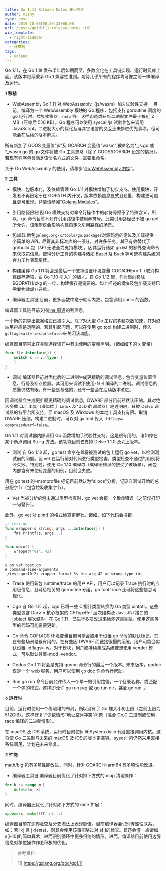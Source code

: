 ```yaml
---
title: Go 1.11 Release Notes 要点整理
author: olzhy
type: post
date: 2019-10-05T08:39:33+00:00
url: /posts/go1dot11-release-notes.html
wip_template:
  - right-sidebar
categories:
  - 计算机
tags:
  - Golang
---
```


Go 1.11，在 Go 1.10 发布半年后如期而至。多数变化在工具链实现、运行时及库上面。该版本继续秉承 Go 1 兼容性准则。期待几乎所有的程序均可像之前一样编译及运行。

**1 移植**

- WebAssembly
  Go 1.11 对 WebAssembly（js/wasm）加入试验性支持。
  目前，编译为一个 WebAssembly 模块的 Go 程序，包括支持 goroutine 调度的 go 运行时、垃圾收集器，map 等。这样即造成目标二进制文件最小接近 2 MB（压缩后 500 KB）。Go 程序可以使用 syscall/js 试验性包来调用 JavaScript。二进制大小的优化及与其它语言的交互还未排进优先事项，但可能会在后续的版本解决。

所有新加了 GOOS 变量值"js"及 GOARCH 变量值"wasm",被命名为*\_js.go 或*\_wasm.go 的 go 文件将被 Go 工具忽略（除了 GOOS/GOARCH 设定的情况）。若现有程序包含满足该命名方式的文件，需要重命名。

关于 Go WebAssembly 的使用，请移步“[Go WebAssembly 初探](/posts/golang-webassembly.html)”。

**2 工具**

- 模块、包版本化，及依赖管理
  Go 1.11 对模块增加了初步支持。使用模块，开发者不再限定于在 GOPATH 内开发，版本依赖信息显式且轻量，构建更可信且更可重现。详情请参阅“[Golang Modules](/posts/golang-modules.html)”。

- 引用路径限制
  因 Go 模块支持对命令行操作中的@符号赋予了特殊含义，所以，go 命令目前不允许引用路径中使用@符号。此类引用路径已不被 go get 所允许，该限制仅会影响构建自定义引用路径的场景。

- 包加载
  新包`golang.org/x/tools/go/packages`对源码包的定位及加载提供一个简单的 API。尽管其非标准库的一部分，对许多任务，其已有效替代了 go/build 包（API 无法全力支持模块）。因其运行诸如 go list 的额外查询命令来获取包信息，使得分析工具的构建与诸如 Bazel 及 Buck 等可选构建系统的合力工作表现更佳。

- 构建缓存
  Go 1.11 将会是最后一个支持设置环境变量 GOCACHE=off（取消构建缓存选项，由 Go 1.10 引入）的版本。自 Go 1.12 起，作为趋向移除\$GOPATH/pkg 的一步，构建缓存是需要的。如上描述的模块及包加载支持已需要构建缓存开启。

- 编译器工具链
  目前，更多函数中意于默认内敛，包含调用 panic 的函数。

编译器工具链目前支持[line 原语](https://golang.org/cmd/compile/#hdr-Compiler_Directives)的列信息。

一个新的包导出数据格式已被引入。除了对大型 Go 工程的构建次数加速，其对终端用户应是透明的。若其引起问题，可以在使用 go tool 构建二进制时，传入`gcflags=all=-iexport=false`来关闭该功能。

编译器目前禁止在类型选择语句中有未使用的变量声明。（诸如如下的 x 变量）

```go
func f(v interface{}) {
    switch x := v.(type) {
    }
}
```

- 调试
  编译器目前对优化后的二进制生成更精确的调试信息，包含变量位置信息、行号及断点位置。其可用来调试不使用-N -l 编译的二进制。调试信息的质量仍然有限，有一些是基础的，还有一些会在后续版本改进。

因调试器会生成更扩展更精确的调试信息，DWARF 部分目前已默认压缩。其对绝大多数 ELF 工具（诸如位于 Linux 及\*BSD 的调试器）是透明的，且被 Delve 调试器的各平台所支持，但 macOS 及 Windows 的本地工具支持有限。取消 DWARF 压缩，构建二进制时，可以对 go tool 传入`-ldflags=-compressdwarf=false`。

Go 1.11 对调试器内部调用 Go 函数增加了试验性支持。这是很有用的，诸如停在某个断点调用 String 方法。该功能目前仅支持 Delve 1.1.0 及以上版本。

- 测试
  自 Go 1.10 起，go test 命令在即将被测试的包上运行 go vet，以检测测试前的问题。因 vet 在运行前对代码进行类型检查，类型检查不通过的用例将会失败。特别是，使用 Go 1.10 编译的（编译器错误的接受了该场景），闭包内部含有未使用变量的用例，目前会失败。

用在 go test 的-memprofile 标记目前默认为“allocs”分析，记录自测试开始的总分配字节（包含垃圾收集字节）。

- Vet
  当被分析的包未通过类型检查时，go vet 会报一个致命错误（之前仅打印一句警告）。

此外，go vet 对 printf 的格式检查更健壮。诸如，如下代码会报错。

```go
// test.go
func wrapper(s string, args ...interface{}) {
    fmt.Printf(s, args...)
}

func main() {
    wrapper("%s", 42)
}
```

```shell
$ go vet test.go
# command-line-arguments
./test.go:10:2: wrapper format %s has arg 42 of wrong type int
```

- Trace
  使用新包 runtime/trace 的用户 API，用户可以记录 Trace 执行时的应用级信息，且可给相关的 goroutine 分组。go tool trace 还可将这些信息可视化。

- Cgo
  自 Go 1.10 起，cgo 已将一些 C 指针类型转换为 Go 类型 uintptr。这些类型包含 Darwin 核心框架的 CFTypeRef 层次结构及 Java JNI 接口的 jobject 层次结构。在 Go 1.11，已进行多项改进来检测这些类型。使用这些类型的代码可能需要更新。

- Go 命令
  GOFLAGS 环境变量目前可能会被用于设置 go 命令的默认标记。其在有些场景是很有用的。在有些因 DWARF 而链接很慢的系统，用户可能会默认设置-ldflags=-w。对于模块，用户或持续集成系统若想使用 vendor 模式，可以默认设置-mod=vendor。

- Godoc
  Go 1.11 将会是支持 godoc 命令行的最后一个版本。未来版本，godoc 仅是一个 web 服务，用户可以使用 go doc 作命令行帮助。

- Run
  go run 命令目前允许传入一个单一的引用路径，一个目录名称，或匹配一个包的模式。这样即允许 go run pkg 或 go run dir，甚至 go run .。

**3 运行时**

目前，运行时使用一个稀疏堆的布局，所以没有了 Go 堆大小的上限（之前上限为 512GiB）。这样修复了少数情形“地址空间冲突”问题（混合 Go/C 二进制或使用-race 编译的二进制情形）。

在 macOS 及 iOS 系统，运行时目前使用 libSystem.dylib 代替直接调用内核。这将使 Go 二进制与未来的 macOS 及 iOS 的版本更兼容。syscall 包仍然采用直接系统调用，计划在未来修复。

**4 性能**

math/big 包有多项性能改进，同时，针对 GOARCH=arm64 有多项性能改进。

- 编译器工具链
  编译器目前优化了针对如下方式的 map 清理操作：

```go
for k := range m {
    delete(m, k)
}
```

同时，编译器还优化了针对如下方式的 slice 扩展：

```go
append(s, make([]T, n)...)
```

编译器目前在边界检查及分支淘汰上表现更佳。目前编译器会识别传递性联系，如：若 i<j 且 j<len(s)，则其会使用该事实略过对 s[i]的检查。其还会懂一点诸如 s[i-10]的简单算术，进而识别循环中更多归纳的情形。进而，编译器目前使用边界信息对移位操作作更积极的优化。

> 参考资料
>
> [1]&nbsp;<a href="https://golang.org/doc/go1.11" target="blank">https://golang.org/doc/go1.11</a>
